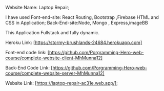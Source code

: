Website Name: Laptop Repair;

I have used Font-end-site: React Routing, Bootstrap ,Firebase HTML and CSS in Application; Back-End-site:Node, Mongo , Express,imageBB

This Application Fullstack and fully dynamic.

Heroku Link: [https://stormy-brushlands-24684.herokuapp.com]

Font-end code link: [https://github.com/Porgramming-Hero-web-course/complete-website-client-MhMunna12]

Back-End Code Link: [https://github.com/Porgramming-Hero-web-course/complete-website-server-MhMunna12]

Website Link: [https://laptop-repair-ac31e.web.app/];
